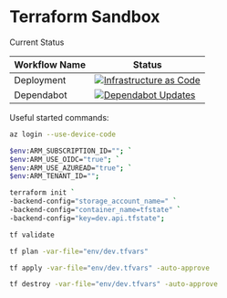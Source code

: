 # Terraform Sandbox

Current Status

|Workflow Name|Status|
|-|-|
|Deployment|[![Infrastructure as Code](https://github.com/jsacapdev/tf.sandbox/actions/workflows/iac-deploy.yml/badge.svg)](https://github.com/jsacapdev/tf.sandbox/actions/workflows/iac-deploy.yml)|
|Dependabot|[![Dependabot Updates](https://github.com/jsacapdev/tf.sandbox/actions/workflows/dependabot/dependabot-updates/badge.svg)](https://github.com/jsacapdev/tf.sandbox/actions/workflows/dependabot/dependabot-updates)|

Useful started commands:

``` bash
az login --use-device-code

$env:ARM_SUBSCRIPTION_ID=""; `
$env:ARM_USE_OIDC="true"; `
$env:ARM_USE_AZUREAD="true"; `
$env:ARM_TENANT_ID="";

terraform init `
-backend-config="storage_account_name=" `
-backend-config="container_name=tfstate" `
-backend-config="key=dev.api.tfstate";

tf validate

tf plan -var-file="env/dev.tfvars"

tf apply -var-file="env/dev.tfvars" -auto-approve

tf destroy -var-file="env/dev.tfvars" -auto-approve
```
